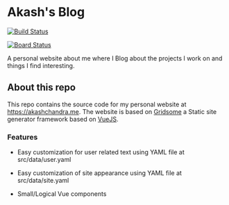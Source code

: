# Akash's Blog

[![Build Status](https://dev.azure.com/akashchandra/akashchandra/_apis/build/status/akashgurava.akashchandra?branchName=dev)](https://dev.azure.com/akashchandra/akashchandra/_build/latest?definitionId=17&branchName=dev)

[![Board Status](https://dev.azure.com/akashchandra/6ba3a95f-feb5-4ac9-bca4-649eb1dc9fc4/d5666d75-f284-4534-a5e4-3463f6efc526/_apis/work/boardbadge/db900e75-4702-4cfd-a6a7-1701438a6202?columnOptions=1)](https://dev.azure.com/akashchandra/6ba3a95f-feb5-4ac9-bca4-649eb1dc9fc4/_boards/board/t/d5666d75-f284-4534-a5e4-3463f6efc526/Microsoft.RequirementCategory)

A personal website about me where I Blog about the projects I work on and things I find interesting.

## About this repo

This repo contains the source code for my personal website at <https://akashchandra.me>. The website is based on [Gridsome](https://gridsome.org/) a Static site generator framework based on [VueJS](https://vuejs.org/).

### Features

- Easy customization for user related text using YAML file at src/data/user.yaml

- Easy customization of site appearance using YAML file at src/data/site.yaml

- Small/Logical Vue components
